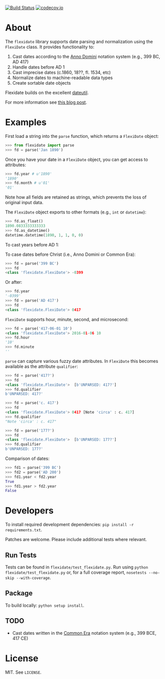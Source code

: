[![Build Status](https://travis-ci.org/okfn/flexidate.svg?branch=master)](https://travis-ci.org/okfn/flexidate) [![codecov.io](http://codecov.io/github/okfn/flexidate/coverage.svg?branch=master)](http://codecov.io/github/okfn/flexidate?branch=master)


# About

The `flexidate` library supports date parsing and normalization using the `FlexiDate` class. It provides functionality to:

1. Cast dates according to the [Anno Domini](https://en.wikipedia.org/wiki/Anno_Domini) notation system (e.g., 399 BC, AD 417)
1. Handle dates before  AD 1
1. Cast imprecise dates (c.1860, 18??, fl. 1534, etc)
1. Normalize dates to machine-readable data types
1. Create sortable date objects

Flexidate builds on the excellent [dateutil](https://dateutil.readthedocs.org/en/latest/).

For more information see [this blog post](http://www.rufuspollock.org/2009/06/18/flexible-dates-in-python/).


# Examples

First load a string into the `parse` function, which returns a `FlexiDate` object:

``` python
>>> from flexidate import parse
>>> fd = parse('Jan 1890')
```

Once you have your date in a `FlexiDate` object, you can get access to attributes:

``` python
>>> fd.year # u'1890'
'1890'
>>> fd.month # u'01'
'01'
```

Note how all fields are retained as strings, which prevents the loss of original input data.

The `FlexiDate` object exports to other formats (e.g., `int` or `datetime`):

``` python
>>> fd.as_float()
1890.0833333333333
>>> fd.as_datetime()
datetime.datetime(1890, 1, 1, 0, 0)
```

<!--1. TODO: figure out how to do BC years and say this up top -->
To cast years before AD 1:

To case dates before Christ (i.e., Anno Domini or Common Era):

``` python
>>> fd = parse('399 BC')
>>> fd
<class 'flexidate.FlexiDate'> -0399
```

Or after:
``` python
>>> fd.year
'-0399'
>>> fd = parse('AD 417')
>>> fd
<class 'flexidate.FlexiDate'> 0417
```

`FlexiDate` supports hour, minute, second, and microsecond:

``` python
>>> fd = parse('417-06-01 10')
<class 'flexidate.FlexiDate'> 2016-01-06 10
>>> fd.hour
'10'
>>> fd.minute
''
```

`parse` can capture various fuzzy date attributes. In `FlexiDate` this becomes available as the attribute `qualifier`:

``` python
>>> fd = parse('417?')
>>> fd
<class 'flexidate.FlexiDate'>  [b'UNPARSED: 417?']
>>> fd.qualifier
b'UNPARSED: 417?'
```

``` python
>>> fd = parse('c. 417')
>>> fd
<class 'flexidate.FlexiDate'> 0417 [Note 'circa' : c. 417]
>>> fd.qualifier
"Note 'circa' : c. 417"
```

``` python
>>> fd = parse('177?')
>>> fd
<class 'flexidate.FlexiDate'>  [b'UNPARSED: 177?']
>>> fd.qualifier
b'UNPARSED: 177?'
```

Comparison of dates:

``` python
>>> fd1 = parse('399 BC')
>>> fd2 = parse('AD 200')
>>> fd1.year < fd2.year
True
>>> fd1.year > fd2.year
False
```


# Developers

To install required development dependencies: `pip install -r requirements.txt`.

Patches are welcome. Please include additional tests where relevant.

## Run Tests

Tests can be found in `flexidate/test_flexidate.py`. Run using `python flexidate/test_flexidate.py` or, for a full coverage report, `nosetests --no-skip --with-coverage`. 

## Package

To build locally: `python setup install`.


## TODO

* Cast dates written in the [Common Era](https://en.wikipedia.org/wiki/Common_Era) notation system (e.g., 399 BCE, 417 CE)


# License

MIT. See `LICENSE`.
